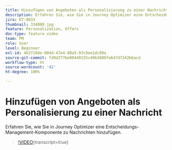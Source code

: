```yaml
---
title: Hinzufügen von Angeboten als Personalisierung zu einer Nachricht
description: Erfahren Sie, wie Sie in Journey Optimizer eine Entscheidungs-Management-Komponente zu Nachrichten hinzufügen.
jira: KT-8033
thumbnail: 334088.jpg
feature: Personalization, Offers
doc-type: feature video
team: PM
role: User
level: Beginner
exl-id: 4b3719de-804d-47e4-80a5-93c9ee1dc09a
source-git-commit: fd9d277be00449155c49b3809fe647d7342b6acd
workflow-type: ht
source-wordcount: '42'
ht-degree: 100%

---
```


# Hinzufügen von Angeboten als Personalisierung zu einer Nachricht

Erfahren Sie, wie Sie in Journey Optimizer eine Entscheidungs-Management-Komponente zu Nachrichten hinzufügen.

>[!VIDEO](https://video.tv.adobe.com/v/334088?quality=12&learn=on){transcript=true}
